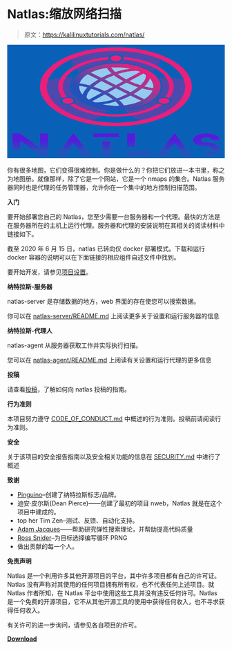 # Natlas:缩放网络扫描

> 原文：<https://kalilinuxtutorials.com/natlas/>

[![Natlas : Scaling Network Scanning](img//8fa80826474876fa4716892c5470a63f.png "Natlas : Scaling Network Scanning")](https://1.bp.blogspot.com/-CiXPEAVFCv0/XxRF0ilp6sI/AAAAAAAAG9A/4-h4FvTUf7kh7eLKWHwOKjb8R-zoFHk5wCLcBGAsYHQ/s1600/natlas%25281%2529.png)

你有很多地图，它们变得很难控制。你是做什么的？你把它们放进一本书里，称之为地图册。就像那样，除了它是一个网站，它是一个 nmaps 的集合。Natlas 服务器同时也是代理的任务管理器，允许你在一个集中的地方控制扫描范围。

**入门**

要开始部署您自己的 Natlas，您至少需要一台服务器和一个代理。最快的方法是在服务器所在的主机上运行代理。服务器和代理的安装说明在其相关的阅读材料中链接如下。

截至 2020 年 6 月 15 日，natlas 已转向仅 docker 部署模式。下载和运行 docker 容器的说明可以在下面链接的相应组件自述文件中找到。

要开始开发，请参见[项目设置](https://github.com/natlas/natlas/blob/main/CONTRIBUTING.md#project-setup)。

**纳特拉斯-服务器**

natlas-server 是存储数据的地方，web 界面的存在使您可以搜索数据。

你可以在 [natlas-server/README.md](https://github.com/natlas/natlas/blob/main/natlas-server/README.md) 上阅读更多关于设置和运行服务器的信息

**纳特拉斯-代理人**

natlas-agent 从服务器获取工作并实际执行扫描。

您可以在 [natlas-agent/README.md](https://github.com/natlas/natlas/blob/main/natlas-agent/README.md) 上阅读有关设置和运行代理的更多信息

**投稿**

请查看[投稿](https://github.com/natlas/natlas/blob/main/CONTRIBUTING.md)，了解如何向 natlas 投稿的指南。

**行为准则**

本项目努力遵守 [CODE_OF_CONDUCT.md](https://github.com/natlas/natlas/blob/main/CODE_OF_CONDUCT.md) 中概述的行为准则。投稿前请阅读行为准则。

**安全**

关于该项目的安全报告指南以及安全相关功能的信息在 [SECURITY.md](https://github.com/natlas/natlas/blob/main/SECURITY.md) 中进行了概述

**致谢**

*   [Pinguino](http://www.pinguinokolb.com/)–创建了纳特拉斯标志/品牌。
*   迪安·皮尔斯(Dean Pierce)——创建了最初的项目 nweb，Natlas 就是在这个项目中建成的。
*   top her Tim Zen–测试、反馈、自动化支持。
*   [Adam Jacques](https://github.com/ajacques)——帮助研究弹性搜索理论，并帮助提高代码质量
*   [Ross Snider](https://github.com/rosswsnider)–为目标选择编写循环 PRNG
*   做出贡献的每一个人。

**免责声明**

Natlas 是一个利用许多其他开源项目的平台，其中许多项目都有自己的许可证。Natlas 没有声称对其使用的任何项目拥有所有权，也不代表任何上述项目。就 Natlas 作者所知，在 Natlas 平台中使用这些工具并没有违反任何许可。Natlas 是一个免费的开源项目，它不从其他开源工具的使用中获得任何收入，也不寻求获得任何收入。

有关许可的进一步询问，请参见各自项目的许可。

[**Download**](https://github.com/natlas/natlas)